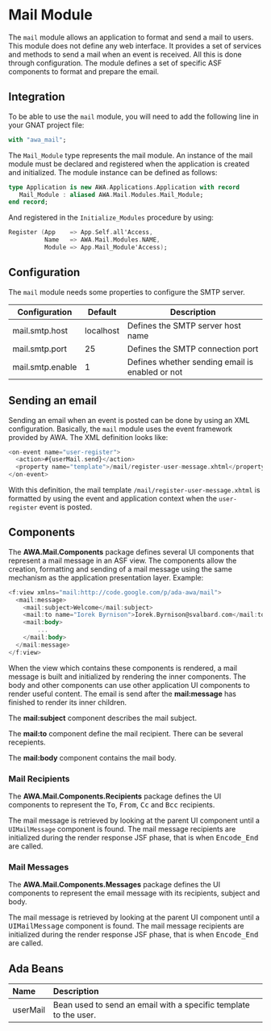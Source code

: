 # Mail Module
The `mail` module allows an application to format and send a mail
to users.  This module does not define any web interface.  It provides
a set of services and methods to send a mail when an event is
received.  All this is done through configuration.  The module
defines a set of specific ASF components to format and prepare the
email.

## Integration
To be able to use the `mail` module, you will need to add the following
line in your GNAT project file:

```Ada
with "awa_mail";
```

The `Mail_Module` type represents the mail module.  An instance
of the mail module must be declared and registered when the application
is created and initialized.  The module instance can be defined
as follows:

```Ada
type Application is new AWA.Applications.Application with record
   Mail_Module : aliased AWA.Mail.Modules.Mail_Module;
end record;
```

And registered in the `Initialize_Modules` procedure by using:

```Ada
Register (App    => App.Self.all'Access,
          Name   => AWA.Mail.Modules.NAME,
          Module => App.Mail_Module'Access);
```

## Configuration
The `mail` module needs some properties to configure the SMTP
server.

|Configuration    | Default   | Description                                     |
| --------------- | --------- | ----------------------------------------------- |
|mail.smtp.host   | localhost | Defines the SMTP server host name               |
|mail.smtp.port   | 25        | Defines the SMTP connection port                |
|mail.smtp.enable | 1         | Defines whether sending email is enabled or not |

## Sending an email
Sending an email when an event is posted can be done by using
an XML configuration.  Basically, the `mail` module uses the event
framework provided by AWA.  The XML definition looks like:

```Ada
<on-event name="user-register">
  <action>#{userMail.send}</action>
  <property name="template">/mail/register-user-message.xhtml</property>
</on-event>
```

With this definition, the mail template `/mail/register-user-message.xhtml`
is formatted by using the event and application context when the
`user-register` event is posted.

## Components
The <b>AWA.Mail.Components</b> package defines several UI components that represent
a mail message in an ASF view.  The components allow the creation, formatting and
sending of a mail message using the same mechanism as the application presentation layer.
Example:

```Ada
<f:view xmlns="mail:http://code.google.com/p/ada-awa/mail">
  <mail:message>
    <mail:subject>Welcome</mail:subject>
    <mail:to name="Iorek Byrnison">Iorek.Byrnison@svalbard.com</mail:to>
    <mail:body>
        ...
    </mail:body>
  </mail:message>
</f:view>
```

When the view which contains these components is rendered, a mail message is built
and initialized by rendering the inner components.  The body and other components can use
other application UI components to render useful content.  The email is send after
the <b>mail:message</b> has finished to render its inner children.

The <b>mail:subject</b> component describes the mail subject.

The <b>mail:to</b> component define the mail recipient.  There can be several recepients.

The <b>mail:body</b> component contains the mail body.

### Mail Recipients
The <b>AWA.Mail.Components.Recipients</b> package defines the UI components
to represent the <tt>To</tt>, <tt>From</tt>, <tt>Cc</tt> and <tt>Bcc</tt> recipients.

The mail message is retrieved by looking at the parent UI component until a
`UIMailMessage` component is found.  The mail message recipients are initialized
during the render response JSF phase, that is when <tt>Encode_End</tt> are called.

### Mail Messages
The <b>AWA.Mail.Components.Messages</b> package defines the UI components
to represent the email message with its recipients, subject and body.

The mail message is retrieved by looking at the parent UI component until a
<tt>UIMailMessage</tt> component is found.  The mail message recipients are initialized
during the render response JSF phase, that is when <tt>Encode_End</tt> are called.


## Ada Beans

| Name           | Description                                                               |
|:---------------|:--------------------------------------------------------------------------|
|userMail|Bean used to send an email with a specific template to the user.|





